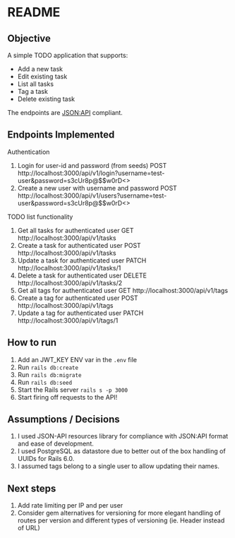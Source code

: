 # README

## Objective

A simple TODO application that supports:
- Add a new task
- Edit existing task
- List all tasks
- Tag a task
- Delete existing task

The endpoints are [JSON:API](http://jsonapi.org/format) compliant. 

## Endpoints Implemented

Authentication
1. Login for user-id and password (from seeds)
POST http://localhost:3000/api/v1/login?username=test-user&password=s3cUr8p@$$w0rD<>
2. Create a new user with username and password
POST http://localhost:3000/api/v1/users?username=test-user&password=s3cUr8p@$$w0rD<>

TODO list functionality
1. Get all tasks for authenticated user
GET http://localhost:3000/api/v1/tasks
2. Create a task for authenticated user
POST http://localhost:3000/api/v1/tasks
3. Update a task for authenticated user
PATCH http://localhost:3000/api/v1/tasks/1
4. Delete a task for authenticated user
DELETE http://localhost:3000/api/v1/tasks/2
4. Get all tags for authenticated user
GET http://localhost:3000/api/v1/tags
5. Create a tag for authenticated user
POST http://localhost:3000/api/v1/tags
6. Update a tag for authenticated user
PATCH http://localhost:3000/api/v1/tags/1

## How to run

1. Add an JWT_KEY ENV var in the `.env` file
2. Run `rails db:create`
3. Run `rails db:migrate`
4. Run `rails db:seed`
5. Start the Rails server `rails s -p 3000`
6. Start firing off requests to the API! 

## Assumptions / Decisions

1. I used JSON-API resources library for compliance with JSON:API format and ease of development.
2. I used PostgreSQL as datastore due to better out of the box handling of UUIDs for Rails 6.0.
3. I assumed tags belong to a single user to allow updating their names.  

## Next steps

1. Add rate limiting per IP and per user
2. Consider gem alternatives for versioning for more elegant handling of routes per version and different types of versioning (ie. Header instead of URL)